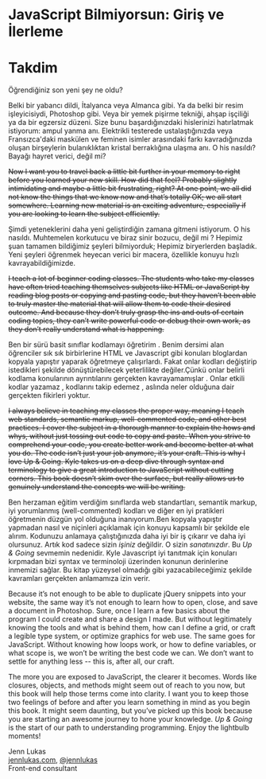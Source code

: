 # JavaScript Bilmiyorsun: Giriş ve İlerleme
# Takdim

Öğrendiğiniz son yeni şey ne oldu?

Belki bir yabancı dildi, İtalyanca veya Almanca gibi. Ya da belki bir resim işleyicisiydi, Photoshop gibi. Veya bir yemek pişirme tekniği, ahşap işçiliği ya da bir egzersiz düzeni. Size bunu başardığınızdaki hislerinizi hatırlatmak istiyorum: ampul yanma anı. Elektrikli testerede ustalaştığınızda veya Fransızca'daki maskülen ve feminen isimler arasındaki farkı kavradığınızda oluşan birşeylerin bulanıklıktan kristal berraklığına ulaşma anı. O his nasıldı? Bayağı hayret verici, değil mi?

~~Now I want you to travel back a little bit further in your memory to right before you learned your new skill. How did that feel? Probably slightly intimidating and maybe a little bit frustrating, right? At one point, we all did not know the things that we know now and that’s totally OK; we all start somewhere. Learning new material is an exciting adventure, especially if you are looking to learn the subject efficiently.~~

Şimdi yeteneklerini daha yeni geliştirdiğin zamana gitmeni istiyorum. O his nasıldı. Muhtemelen korkutucu ve biraz sinir bozucu, değil mi ? Hepimiz şuan tamamen bildiğimiz şeyleri bilmiyorduk; Hepimiz biryerlerden başladık. Yeni şeyleri öğrenmek heyecan verici bir macera, özellikle konuyu hızlı kavrayabildiğimizde.

~~I teach a lot of beginner coding classes. The students who take my classes have often tried teaching themselves subjects like HTML or JavaScript by reading blog posts or copying and pasting code, but they haven’t been able to truly master the material that will allow them to code their desired outcome. And because they don’t truly grasp the ins and outs of certain coding topics, they can’t write powerful code or debug their own work, as they don’t really understand what is happening.~~

Ben bir sürü basit sınıflar kodlamayı öğretirim . Benim dersimi alan öğrenciler sık sık birbirlerine HTML ve Javascript gibi konuları bloglardan kopyala yapıştır yaparak öğretmeye çalışırlardı. Fakat onlar kodları değiştirip istedikleri şekilde dönüştürebilecek yeterlilikte değiler.Çünkü onlar belirli kodlama konularının ayrıntılarını gerçekten kavrayamamışlar . Onlar etkili kodlar yazamaz , kodlarını takip edemez , aslında neler olduğuna dair gerçekten fikirleri yoktur. 

~~I always believe in teaching my classes the proper way, meaning I teach web standards, semantic markup, well-commented code, and other best practices. I cover the subject in a thorough manner to explain the hows and whys, without just tossing out code to copy and paste. When you strive to comprehend your code, you create better work and become better at what you do. The code isn’t just your job anymore, it’s your craft. This is why I love Up & Going. Kyle takes us on a deep dive through syntax and terminology to give a great introduction to JavaScript without cutting corners. This book doesn’t skim over the surface, but really allows us to genuinely understand the concepts we will be writing.~~

Ben herzaman eğitim verdiğim sınıflarda web standartları, semantik markup, iyi yorumlanmış (well-commented) kodları ve diğer en iyi pratikleri öğretmenin düzgün yol olduğuna inanıyorum.Ben kopyala yapıştır yapmadan nasıl ve niçinleri açıklamak için konuyu kapsamlı bir şekilde ele alırım. Kodunuzu anlamaya çalıştığınızda daha iyi bir iş çıkarır ve daha iyi olursunuz. Artık kod sadece sizin *işiniz* değildir. O sizin *sanatınızdır*. Bu *Up & Going* sevmemin nedenidir. Kyle Javascript iyi tanıtmak için konuları kırpmadan bizi syntax ve terminoloji üzerinden konunun derinlerine inmemizi sağlar. Bu kitap yüzeysel olmadığı gibi yazacabileceğimiz şekilde kavramları  gerçekten anlamamıza izin verir.

Because it’s not enough to be able to duplicate jQuery snippets into your website, the same way it’s not enough to learn how to open, close, and save a document in Photoshop. Sure, once I learn a few basics about the program I could create and share a design I made. But without legitimately knowing the tools and what is behind them, how can I define a grid, or craft a legible type system, or optimize graphics for web use. The same goes for JavaScript. Without knowing how loops work, or how to define variables, or what scope is, we won’t be writing the best code we can. We don’t want to settle for anything less -- this is, after all, our craft.

The more you are exposed to JavaScript, the clearer it becomes. Words like closures, objects, and methods might seem out of reach to you now, but this book will help those terms come into clarity. I want you to keep those two feelings of before and after you learn something in mind as you begin this book. It might seem daunting, but you’ve picked up this book because you are starting an awesome journey to hone your knowledge. *Up & Going* is the start of our path to understanding programming. Enjoy the lightbulb moments!

Jenn Lukas<br>
[jennlukas.com](http://jennlukas.com/), [@jennlukas](https://twitter.com/jennlukas)<br>
Front-end consultant
